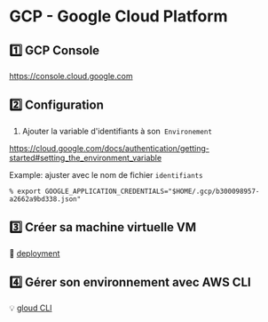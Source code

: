 # GCP - Google Cloud Platform

## :one: GCP Console

https://console.cloud.google.com

## :two: Configuration 


1. Ajouter la variable d'identifiants à son` Environement`

https://cloud.google.com/docs/authentication/getting-started#setting_the_environment_variable

Example: ajuster avec le nom de fichier `identifiants`

```
% export GOOGLE_APPLICATION_CREDENTIALS="$HOME/.gcp/b300098957-a2662a9bd338.json"
```

## :three: Créer sa machine virtuelle VM

:pushpin: [deployment](deployment)

## :four: Gérer son environnement avec AWS CLI

:bulb: [gloud CLI](cli)



